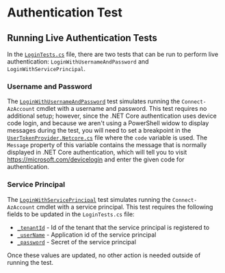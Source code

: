 # Authentication Test

## Running Live Authentication Tests

In the [`LoginTests.cs`](.\LoginTests.cs) file, there are two tests that can be run to perform live authentication: `LoginWithUsernameAndPassword` and `LoginWithServicePrincipal`.

### Username and Password

The [`LoginWithUsernameAndPassword`](.\LoginTests.cs#L79) test simulates running the `Connect-AzAccount` cmdlet with a username and password. This test requires no additional setup; however, since the .NET Core authentication uses device code login, and because we aren't using a PowerShell widow to display messages during the test, you will need to set a breakpoint in the [`UserTokenProvider.Netcore.cs`](..\Authentication\Authentication\UserTokenProvider.Netcore.cs#L217) file where the `code` variable is used. The `Message` property of this variable contains the message that is normally displayed in .NET Core authentication, which will tell you to visit https://microsoft.com/devicelogin and enter the given code for authentication.

### Service Principal

The [`LoginWithServicePrincipal`](.\LoginTests.cs#L87) test simulates running the `Connect-AzAccount` cmdlet with a service principal. This test requires the following fields to be updated in the `LoginTests.cs` file:
- [`_tenantId`](.\LoginTests.cs#L45) - Id of the tenant that the service principal is registered to
- [`_userName`](.\LoginTests.cs#L48) - Application id of the service principal
- [`_password`](.\LoginTests.cs#L49) - Secret of the service principal

Once these values are updated, no other action is needed outside of running the test.